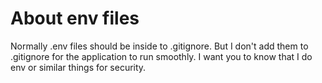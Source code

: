 # About env files

Normally .env files should be inside to .gitignore. But I don't add them to .gitignore for the application to run smoothly. I want you to know that I do env or similar things for security.